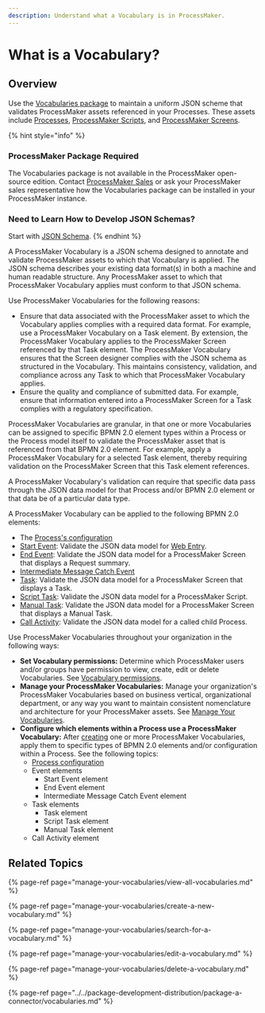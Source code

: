 ```yaml
---
description: Understand what a Vocabulary is in ProcessMaker.
---
```


# What is a Vocabulary?

## Overview

Use the [Vocabularies package](../../package-development-distribution/package-a-connector/vocabularies.md) to maintain a uniform JSON scheme that validates ProcessMaker assets referenced in your Processes. These assets include [Processes](../viewing-processes/what-is-a-process.md), [ProcessMaker Scripts](../scripts/what-is-a-script.md), and [ProcessMaker Screens](../design-forms/what-is-a-form.md).

{% hint style="info" %}
### ProcessMaker Package Required

The Vocabularies package is not available in the ProcessMaker open-source edition. Contact [ProcessMaker Sales](mailto:sales@processmaker.com) or ask your ProcessMaker sales representative how the Vocabularies package can be installed in your ProcessMaker instance.

### Need to Learn How to Develop JSON Schemas?

Start with [JSON Schema](https://json-schema.org/).
{% endhint %}

A ProcessMaker Vocabulary is a JSON schema designed to annotate and validate ProcessMaker assets to which that Vocabulary is applied. The JSON schema describes your existing data format\(s\) in both a machine and human readable structure. Any ProcessMaker asset to which that ProcessMaker Vocabulary applies must conform to that JSON schema.

Use ProcessMaker Vocabularies for the following reasons:

* Ensure that data associated with the ProcessMaker asset to which the Vocabulary applies complies with a required data format. For example, use a ProcessMaker Vocabulary on a Task element. By extension, the ProcessMaker Vocabulary applies to the ProcessMaker Screen referenced by that Task element. The ProcessMaker Vocabulary ensures that the Screen designer complies with the JSON schema as structured in the Vocabulary. This maintains consistency, validation, and compliance across any Task to which that ProcessMaker Vocabulary applies.
* Ensure the quality and compliance of submitted data. For example, ensure that information entered into a ProcessMaker Screen for a Task complies with a regulatory specification.

ProcessMaker Vocabularies are granular, in that one or more Vocabularies can be assigned to specific BPMN 2.0 element types within a Process or the Process model itself to validate the ProcessMaker asset that is referenced from that BPMN 2.0 element. For example, apply a ProcessMaker Vocabulary for a selected Task element, thereby requiring validation on the ProcessMaker Screen that this Task element references.

A ProcessMaker Vocabulary's validation can require that specific data pass through the JSON data model for that Process and/or BPMN 2.0 element or that data be of a particular data type.

A ProcessMaker Vocabulary can be applied to the following BPMN 2.0 elements:

* The [Process's configuration](../viewing-processes/view-the-list-of-processes/edit-the-name-description-category-or-status-of-a-process.md#configure-which-vocabularies-are-available-to-a-process)
* [Start Event](../process-design/model-your-process/process-modeling-element-descriptions.md#start-event): Validate the JSON data model for [Web Entry](../../package-development-distribution/package-a-connector/web-entry.md).
* [End Event](../process-design/model-your-process/process-modeling-element-descriptions.md#end-event): Validate the JSON data model for a ProcessMaker Screen that displays a Request summary.
* [Intermediate Message Catch Event](../process-design/model-your-process/process-modeling-element-descriptions.md#intermediate-message-catch-event)
* [Task](../process-design/model-your-process/process-modeling-element-descriptions.md#task): Validate the JSON data model for a ProcessMaker Screen that displays a Task.
* [Script Task](../process-design/model-your-process/process-modeling-element-descriptions.md#script-task): Validate the JSON data model for a ProcessMaker Script.
* [Manual Task](../process-design/model-your-process/process-modeling-element-descriptions.md#manual-task): Validate the JSON data model for a ProcessMaker Screen that displays a Manual Task.
* [Call Activity](../process-design/model-your-process/process-modeling-element-descriptions.md#call-activity): Validate the JSON data model for a called child Process.

Use ProcessMaker Vocabularies throughout your organization in the following ways:

* **Set Vocabulary permissions:** Determine which ProcessMaker users and/or groups have permission to view, create, edit or delete Vocabularies. See [Vocabulary permissions](../../processmaker-administration/permission-descriptions-for-users-and-groups.md#vocabularies).
* **Manage your ProcessMaker Vocabularies:** Manage your organization's ProcessMaker Vocabularies based on business vertical, organizational department, or any way you want to maintain consistent nomenclature and architecture for your ProcessMaker assets. See [Manage Your Vocabularies](manage-your-vocabularies/).
* **Configure which elements within a Process use a ProcessMaker Vocabulary:** After [creating](../environment-variable-management/manage-your-environment-variables/create-a-new-environment-variable.md#create-a-new-processmaker-environment-variable) one or more ProcessMaker Vocabularies, apply them to specific types of BPMN 2.0 elements and/or configuration within a Process. See the following topics:
  * [Process configuration](../viewing-processes/view-the-list-of-processes/edit-the-name-description-category-or-status-of-a-process.md#configure-which-vocabularies-are-available-to-a-process)
  * Event elements
    * Start Event element
    * End Event element
    * Intermediate Message Catch Event element
  * Task elements
    * Task element
    * Script Task element
    * Manual Task element
  * Call Activity element

## Related Topics

{% page-ref page="manage-your-vocabularies/view-all-vocabularies.md" %}

{% page-ref page="manage-your-vocabularies/create-a-new-vocabulary.md" %}

{% page-ref page="manage-your-vocabularies/search-for-a-vocabulary.md" %}

{% page-ref page="manage-your-vocabularies/edit-a-vocabulary.md" %}

{% page-ref page="manage-your-vocabularies/delete-a-vocabulary.md" %}

{% page-ref page="../../package-development-distribution/package-a-connector/vocabularies.md" %}


